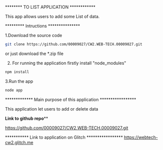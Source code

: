 ********  TO LIST APPLICATION ************

This app allows users to add some List of data.

********* Intructions ***************

1.Download the source code

```bash
git clone https://github.com/00009027/CW2.WEB-TECH.00009027.git
```
or just download the *.zip file

2. For running the application firstly install "node_modules"
```bash
npm install
```

3.Run the app
```bash
node app
```

************* Main purpose of this application *****************

This application let users to add or delete data


**********Link to github repo************

https://github.com/00009027/CW2.WEB-TECH.00009027.git

*********** Link to application on Glitch *****************
https://webtech-cw2.glitch.me




